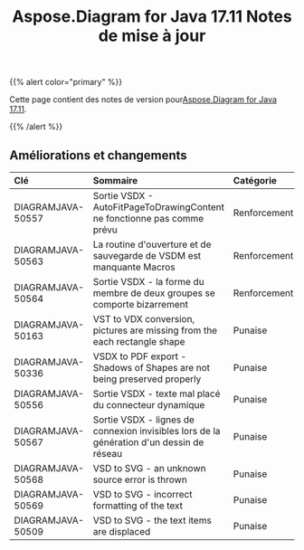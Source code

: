 ﻿---
title: Aspose.Diagram for Java 17.11 Notes de mise à jour
type: docs
weight: 20
url: /fr/java/aspose-diagram-for-java-17-11-release-notes/
---
{{% alert color="primary" %}} 

 Cette page contient des notes de version pour[Aspose.Diagram for Java 17.11](https://docs.aspose.com/diagram/java/aspose-diagram-for-java-17-11-release-notes/).

{{% /alert %}} 
## **Améliorations et changements**

|**Clé**|**Sommaire**|**Catégorie**|
|:- |:- |:- |
|DIAGRAMJAVA-50557|Sortie VSDX - AutoFitPageToDrawingContent ne fonctionne pas comme prévu|Renforcement|
|DIAGRAMJAVA-50563|La routine d'ouverture et de sauvegarde de VSDM est manquante Macros|Renforcement|
|DIAGRAMJAVA-50564|Sortie VSDX - la forme du membre de deux groupes se comporte bizarrement|Renforcement|
|DIAGRAMJAVA-50163|VST to VDX conversion, pictures are missing from the each rectangle shape|Punaise|
|DIAGRAMJAVA-50336|VSDX to PDF export - Shadows of Shapes are not being preserved properly|Punaise|
|DIAGRAMJAVA-50556|Sortie VSDX - texte mal placé du connecteur dynamique|Punaise|
|DIAGRAMJAVA-50567|Sortie VSDX - lignes de connexion invisibles lors de la génération d'un dessin de réseau|Punaise|
|DIAGRAMJAVA-50568|VSD to SVG - an unknown source error is thrown|Punaise|
|DIAGRAMJAVA-50569|VSD to SVG - incorrect formatting of the text|Punaise|
|DIAGRAMJAVA-50509|VSD to SVG - the text items are displaced|Punaise|

